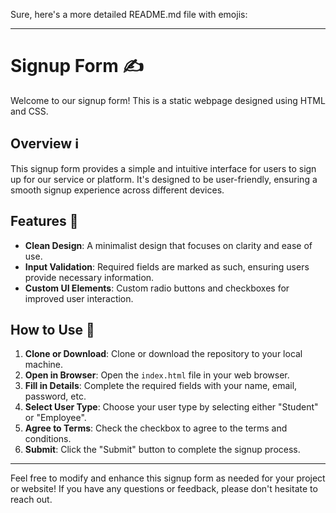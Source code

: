 Sure, here's a more detailed README.md file with emojis:

---

# Signup Form ✍️

Welcome to our signup form! This is a static webpage designed using HTML and CSS.

## Overview ℹ️

This signup form provides a simple and intuitive interface for users to sign up for our service or platform. It's designed to be user-friendly, ensuring a smooth signup experience across different devices.

## Features 🌟

- **Clean Design**: A minimalist design that focuses on clarity and ease of use.
- **Input Validation**: Required fields are marked as such, ensuring users provide necessary information.
- **Custom UI Elements**: Custom radio buttons and checkboxes for improved user interaction.
  
## How to Use 🚀

1. **Clone or Download**: Clone or download the repository to your local machine.
2. **Open in Browser**: Open the `index.html` file in your web browser.
3. **Fill in Details**: Complete the required fields with your name, email, password, etc.
4. **Select User Type**: Choose your user type by selecting either "Student" or "Employee".
5. **Agree to Terms**: Check the checkbox to agree to the terms and conditions.
6. **Submit**: Click the "Submit" button to complete the signup process.

---

Feel free to modify and enhance this signup form as needed for your project or website! If you have any questions or feedback, please don't hesitate to reach out.
